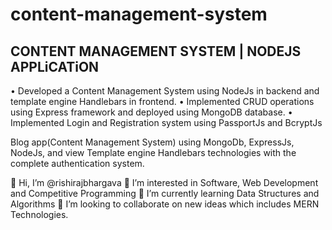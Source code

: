 # content-management-system

## CONTENT MANAGEMENT SYSTEM | NODEJS APPLiCATiON
• Developed a Content Management System using NodeJs in backend and template engine Handlebars in frontend.
• Implemented CRUD operations using Express framework and deployed using MongoDB database.
• Implemented Login and Registration system using PassportJs and BcryptJs

Blog app(Content Management System) using MongoDb, ExpressJs, NodeJs, and view Template engine Handlebars technologies with the complete authentication system.

👋 Hi, I’m @rishirajbhargava
👀 I’m interested in Software, Web Development and Competitive Programming
🌱 I’m currently learning Data Structures and Algorithms
💞️ I’m looking to collaborate on new ideas which includes MERN Technologies.

